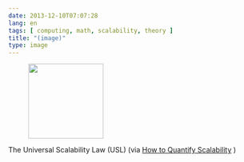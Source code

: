 ```yaml
---
date: 2013-12-10T07:07:28
lang: en
tags: [ computing, math, scalability, theory ]
title: "(image)"
type: image
---
```


<figure>
<a
href="https://hugo.ferreira.cc/the-universal-scalability-law-usl-via-how-to/attachment/295/"
rel="attachment"><img
src="/wp-content/uploads/2013/12/tumblr_mxlm0dpJiV1qz82meo1_400-150x150.png"
width="150" height="150" /></a></figure>

The Universal Scalability Law (USL) (via [How to Quantify
Scalability](http://www.perfdynamics.com/Manifesto/USLscalability.html)
)

